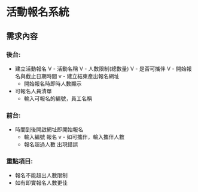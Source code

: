 # 活動報名系統

## 需求內容

### 後台:

* 建立活動報名
V  - 活動名稱
V  - 人數限制(總數量)
V  - 是否可攜伴
V  - 開始報名與截止日期時間
v  - 建立結束產出報名網址
  - 開始報名時即時人數顯示
* 可報名人員清單
   - 輸入可報名的編號，員工名稱

### 前台:

* 時間到後開啟網址即開始報名
  - 輸入編號 報名
v  - 如可攜伴，輸入攜伴人數
   - 報名超過人數 出現錯誤

### 重點項目:

* 報名不能超出人數限制
* 如有即實報名人數更佳
